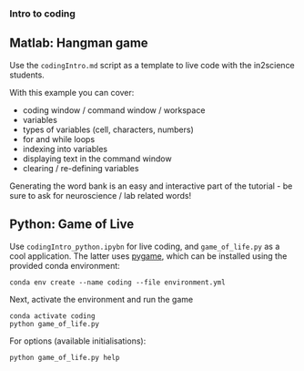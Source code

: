 ### Intro to coding 


## Matlab: Hangman game

Use the `codingIntro.md` script as a template to live code with the in2science students.

With this example you can cover:
- coding window / command window / workspace
- variables
- types of variables (cell, characters, numbers)
- for and while loops
- indexing into variables
- displaying text in the command window
- clearing / re-defining variables

Generating the word bank is an easy and interactive part of the tutorial - be sure to ask for neuroscience / lab related words!

## Python: Game of Live

Use `codingIntro_python.ipybn` for live coding, and `game_of_life.py` as a cool application. The latter uses [pygame](https://www.pygame.org/), which can be installed using the provided conda environment:
```
conda env create --name coding --file environment.yml
```
Next, activate the environment and run the game 
```
conda activate coding
python game_of_life.py
```
For options (available initialisations):
```
python game_of_life.py help
```
